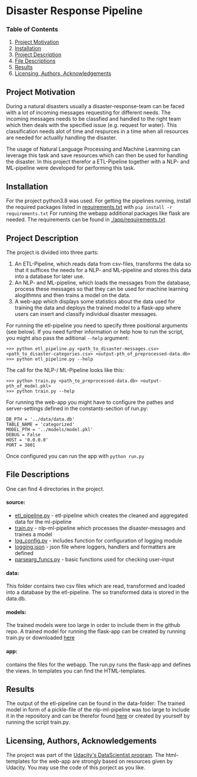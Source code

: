 # Disaster Response Pipeline

### Table of Contents
1. [Project Motivation](#project-motivation)
2. [Installation](#installation)
3. [Project Description](#project-description)
4. [File Descriptions](#file-descriptions)
5. [Results](#results)
6. [Licensing, Authors, Acknowledgements](#licensing,-authors,-acknowledgements)

## Project Motivation
 During a natural disasters usually a disaster-response-team can be faced with a lot of incoming messages requesting for different needs.
 The incoming messages needs to be classfied and handled to the right team which then deals with the specified issue (e.g. request for water).
 This classification needs alot of time and respurces in a time when all resources are needed for actuallly handling the disaster.
 
 The usage of Natural Language Processing and Machine Leanrning can leverage this task and save resources which can then be used for handling the disaster.
 In this project therefor a ETL-Pipeline together with a NLP- and ML-pipeline were developed for performing this task.

## Installation
For the project python3.8 was used. For getting the pipelines running, install the required packages listed in [requirements.txt](./requirements.txt) with `pip install -r requirements.txt`
For running the webapp additional packages like flask are needed. The requirements can be found in [./app/requirements.txt](./app/requirements.txt)

## Project Description
The project is divided into three parts:
1. An ETL-Pipeline, which reads data from csv-files, transforms the data so that it suffices the needs for a NLP- and ML-pipeline and stores this data into a database for later use.
2. An NLP- and ML-pipeline, which loads the messages from the database, process these messages so that they can be used for machine learning alogithmns and then trains a model on the data.
3. A web-app which displays some statistics about the data used for training the data and deploys the trained model to a flask-app where users can insert and classify individual disaster messages.

For running the etl-pipeline you need to specify three positional arguments (see below). If you need further information or help how to run the script, you might also pass the aditional `--help` argument:
```
>>> python etl_pipeline.py <path_to_disaster-messages.csv> <path_to_disaster-categories.csv> <output-pth_of_preprocessed-data.db>
>>> python etl_pipeline.py --help
```

The call for the NLP-/ ML-Pipeline looks like this:
```
>>> python train.py <path_to_preprocessed-data.db> <output-pth_of_model.pkl>
>>> python train.py --help
```

For running the web-app you might have to configure the pathes and server-settings defined in the constants-section of run.py:
```
DB_PTH = '../data/data.db'
TABLE_NAME = 'categorized'
MODEL_PTH = '../models/model.pkl'
DEBUG = False
HOST = '0.0.0.0'
PORT = 3001
```
Once configured you can run the app with `python run.py`

## File Descriptions
One can find 4 directories in the project.
#### source:
* [etl_pipeline.py](./source/train.py) - etl-pipeline which creates the cleaned and aggregated data for the ml-pipeline
* [train.py](./source/train.py) - nlp-ml-pipeline which processes the disaster-messages and traines a model
* [log_config.py](./source/log_config.py) - includes function for configuration of logging module
* [logging.json](./source/logging.json) - json file where loggers, handlers and formatters are defined
* [parsearg_funcs.py](./source/parsearg_funcs.py) - basic functions used for checking user-input
#### data:
This folder contains two csv files which are read, transformed and loaded into a database by the etl-pipeline.
The so transformed data is stored in the data.db.
#### models:
The trained models were too large in order to include them in the github repo. A trained model for running the flask-app can be created by running train.py or downloaded [here](https://www.dropbox.com/sh/6pnezik72wtqkhz/AADofsAGoEG-rQ3_K74CyltDa?dl=0)
#### app:
contains the files for the webapp. The run.py runs the flask-app and defines the views. In templates you can find the HTML-templates.

## Results
The output of the etl-pipeline can be found in the data-folder:
The trained model in form of a pickle-file of the nlp-ml-pipeline was too large to include it in the repository and can be therefor found [here](https://www.dropbox.com/sh/6pnezik72wtqkhz/AADofsAGoEG-rQ3_K74CyltDa?dl=0) or created by yourself by running the script train.py.

## Licensing, Authors, Acknowledgements
The project was part of the [Udacity's DataScientist program]('https://www.udacity.com/course/data-scientist-nanodegree--nd025'). The html-templates for the web-app are strongly based on resources given by Udacity. You may use the code of this porject as you like.
